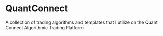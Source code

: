 # QuantConnect
A collection of trading algorithms and templates that I utilize on the Quant Connect Algorithmic Trading Platform
